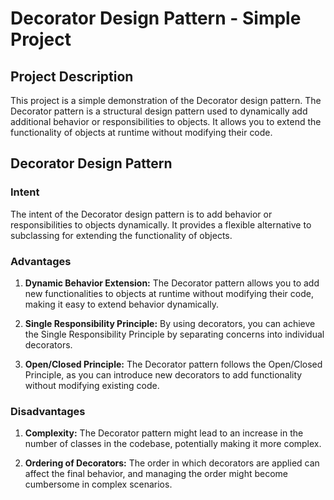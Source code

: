 # Decorator Design Pattern - Simple Project

## Project Description

This project is a simple demonstration of the Decorator design pattern. The Decorator pattern is a structural design pattern used to dynamically add additional behavior or responsibilities to objects. It allows you to extend the functionality of objects at runtime without modifying their code.

## Decorator Design Pattern

### Intent

The intent of the Decorator design pattern is to add behavior or responsibilities to objects dynamically. It provides a flexible alternative to subclassing for extending the functionality of objects.

### Advantages

1. **Dynamic Behavior Extension:** The Decorator pattern allows you to add new functionalities to objects at runtime without modifying their code, making it easy to extend behavior dynamically.

2. **Single Responsibility Principle:** By using decorators, you can achieve the Single Responsibility Principle by separating concerns into individual decorators.

3. **Open/Closed Principle:** The Decorator pattern follows the Open/Closed Principle, as you can introduce new decorators to add functionality without modifying existing code.

### Disadvantages

1. **Complexity:** The Decorator pattern might lead to an increase in the number of classes in the codebase, potentially making it more complex.

2. **Ordering of Decorators:** The order in which decorators are applied can affect the final behavior, and managing the order might become cumbersome in complex scenarios.
